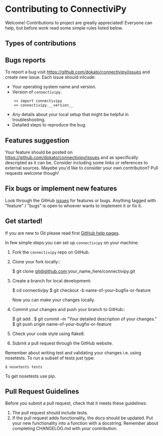 Contributing to ConnectiviPy
======================

Welcome! Contributions to project are greatly appreciated! Everyone can
help, but before work read some simple rules listed below.

Types of contributions
---------------------

## Bugs reports

To report a bug visit https://github.com/dokato/connectivipy/issues and
create new issue. Each issue should inlcude:

* Your operating system name and version.
* Version of `connectivipy`.
```
    >> import connectivipy
    >> connectivipy.__version__
```    
* Any details about your local setup that might be helpful in troubleshooting.
* Detailed steps to reproduce the bug.

## Features suggestion 

Your feature should be posted on https://github.com/dokato/connectivipy/issues
and as specifically descripted as it can be. Consider including some
links or references to external sources. Mayebe you'd like to consider
your own contribution? Pull requests welcome though!

## Fix bugs or implement new features

Look through the GitHub [issues](https://github.com/dokato/connectivipy/issues)
for features or bugs. Anything tagged with 
"feature" / "bugs" is open to whoever wants to implement it or fix it.

Get started!
-----------

If you are new to Git please read first [GitHub help pages](http://help.github.com/).

In few simple steps you can set up `connectivipy` on your machine:

1. Fork the `connectivipy` repo on GitHub.
2. Clone your fork locally::

    $ git clone git@github.com:your_name_here/connectivipy.git

3. Create a branch for local development:
    
    $ cd connectivipy
    $ git checkout -b name-of-your-bugfix-or-feature
   
   Now you can make your changes locally.

4. Commit your changes and push your branch to GitHub::

    $ git add .
    $ git commit -m "Your detailed description of your changes."
    $ git push origin name-of-your-bugfix-or-feature

5. Check your code style using flake8.

6. Submit a pull request through the GitHub website.

Remember about writing test and validating your changes i.e. using
nosetests. To run a subset of tests just type:

	$ nosetests tests

To get nosetests use pip. 

Pull Request Guidelines
-----------------------

Before you submit a pull request, check that it meets these guidelines:

1. The pull request should include tests.
2. If the pull request adds functionality, the docs should be updated. Put
   your new functionality into a function with a docstring. Remember about
   completing CHANGELOG.md with your contribution.
